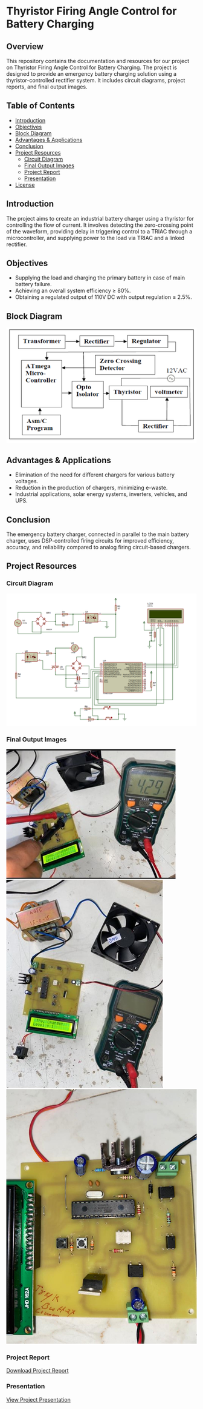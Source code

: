 # Thyristor Firing Angle Control for Battery Charging


## Overview
This repository contains the documentation and resources for our project on Thyristor Firing Angle Control for Battery Charging. The project is designed to provide an emergency battery charging solution using a thyristor-controlled rectifier system. It includes circuit diagrams, project reports, and final output images.

## Table of Contents
- [Introduction](#introduction)
- [Objectives](#objectives)
- [Block Diagram](#block-diagram)
- [Advantages & Applications](#advantages--applications)
- [Conclusion](#conclusion)
- [Project Resources](#project-resources)
  - [Circuit Diagram](#circuit-diagram)
  - [Final Output Images](#final-output-images)
  - [Project Report](#project-report)
  - [Presentation](#presentation)
- [License](LICENSE)

## Introduction
The project aims to create an industrial battery charger using a thyristor for controlling the flow of current. It involves detecting the zero-crossing point of the waveform, providing delay in triggering control to a TRIAC through a microcontroller, and supplying power to the load via TRIAC and a linked rectifier.

## Objectives
- Supplying the load and charging the primary battery in case of main battery failure.
- Achieving an overall system efficiency ≥ 80%.
- Obtaining a regulated output of 110V DC with output regulation ≤ 2.5%.

## Block Diagram
![Block Diagram](Block_Diagram.png)

## Advantages & Applications
- Elimination of the need for different chargers for various battery voltages.
- Reduction in the production of chargers, minimizing e-waste.
- Industrial applications, solar energy systems, inverters, vehicles, and UPS.

## Conclusion
The emergency battery charger, connected in parallel to the main battery charger, uses DSP-controlled firing circuits for improved efficiency, accuracy, and reliability compared to analog firing circuit-based chargers.

## Project Resources

### Circuit Diagram
![Circuit Diagram](Circuit_Diagram.png)

### Final Output Images
![Output Image 1](img1.jpg)
![Output Image 2](img2.jpg)
![Output Image 2](img3.jpg)

### Project Report
[Download Project Report](ProjectReport.pdf)

### Presentation
[View Project Presentation](Presentation.pptx)

